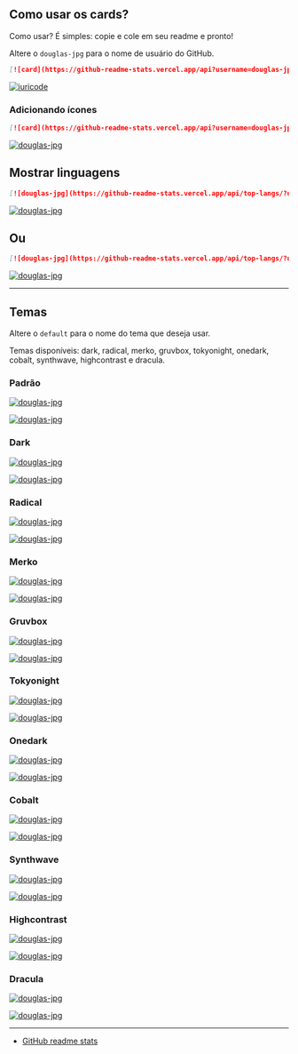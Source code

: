 ## Como usar os cards?

Como usar? É simples: copie e cole em seu readme e pronto!

Altere o `douglas-jpg` para o nome de usuário do GitHub.

```md
[![card](https://github-readme-stats.vercel.app/api?username=douglas-jpg&theme=default)](https://github.com/anuraghazra/github-readme-stats)
```

[![iuricode](https://github-readme-stats.vercel.app/api?username=douglas-jpg&theme=default)](https://github.com/anuraghazra/github-readme-stats)

### Adicionando ícones

```md
[![card](https://github-readme-stats.vercel.app/api?username=douglas-jpg&theme=default&show_icons=true)](https://github.com/anuraghazra/github-readme-stats)
```

[![douglas-jpg](https://github-readme-stats.vercel.app/api?username=douglas-jpg&theme=default&show_icons=true)](https://github.com/anuraghazra/github-readme-stats)

## Mostrar linguagens

```md
[![douglas-jpg](https://github-readme-stats.vercel.app/api/top-langs/?username=douglas-jpg&hide=html&layout=compact&theme=default)](https://github.com/anuraghazra/github-readme-stats)
```

[![douglas-jpg](https://github-readme-stats.vercel.app/api/top-langs/?username=douglas-jpg&hide=html&layout=compact&theme=default)](https://github.com/anuraghazra/github-readme-stats)

## Ou

```md
[![douglas-jpg](https://github-readme-stats.vercel.app/api/top-langs/?username=douglas-jpg&hide=html&layout=compact=true&theme=default)](https://github.com/anuraghazra/github-readme-stats)
```

[![douglas-jpg](https://github-readme-stats.vercel.app/api/top-langs/?username=douglas-jpg&hide=html&layout=compact=true&theme=default)](https://github.com/anuraghazra/github-readme-stats)

---

## Temas

Altere o `default` para o nome do tema que deseja usar.

Temas disponíveis: dark, radical, merko, gruvbox, tokyonight, onedark, cobalt, synthwave, highcontrast e dracula.

### Padrão

[![douglas-jpg](https://github-readme-stats.vercel.app/api?username=douglas-jpg&theme=default)](https://github.com/anuraghazra/github-readme-stats)

[![douglas-jpg](https://github-readme-stats.vercel.app/api/top-langs/?username=douglas-jpg&hide=html&layout=compact&theme=default)](https://github.com/anuraghazra/github-readme-stats)

### Dark

[![douglas-jpg](https://github-readme-stats.vercel.app/api?username=douglas-jpg&theme=dark)](https://github.com/anuraghazra/github-readme-stats)

[![douglas-jpg](https://github-readme-stats.vercel.app/api/top-langs/?username=douglas-jpg&hide=html&layout=compact&theme=dark)](https://github.com/anuraghazra/github-readme-stats)

### Radical

[![douglas-jpg](https://github-readme-stats.vercel.app/api?username=douglas-jpg&theme=radical)](https://github.com/anuraghazra/github-readme-stats)

[![douglas-jpg](https://github-readme-stats.vercel.app/api/top-langs/?username=douglas-jpg&hide=html&layout=compact&theme=radical)](https://github.com/anuraghazra/github-readme-stats)

### Merko

[![douglas-jpg](https://github-readme-stats.vercel.app/api?username=douglas-jpg&theme=merko)](https://github.com/anuraghazra/github-readme-stats)

[![douglas-jpg](https://github-readme-stats.vercel.app/api/top-langs/?username=douglas-jpg&hide=html&layout=compact&theme=merko)](<[https://github.com/iuricode/](https://github.com/anuraghazra/github-readme-stats)>)

### Gruvbox

[![douglas-jpg](https://github-readme-stats.vercel.app/api?username=douglas-jpg&theme=gruvbox)](https://github.com/anuraghazra/github-readme-stats)

[![douglas-jpg](https://github-readme-stats.vercel.app/api/top-langs/?username=douglas-jpg&hide=html&layout=compact&theme=gruvbox)](https://github.com/anuraghazra/github-readme-stats)

### Tokyonight

[![douglas-jpg](https://github-readme-stats.vercel.app/api?username=douglas-jpg&theme=tokyonight)](https://github.com/anuraghazra/github-readme-stats)

[![douglas-jpg](https://github-readme-stats.vercel.app/api/top-langs/?username=douglas-jpg&hide=html&layout=compact&theme=tokyonight)](https://github.com/anuraghazra/github-readme-stats)

### Onedark

[![douglas-jpg](https://github-readme-stats.vercel.app/api?username=douglas-jpg&theme=onedark)](https://github.com/anuraghazra/github-readme-stats)

[![douglas-jpg](https://github-readme-stats.vercel.app/api/top-langs/?username=douglas-jpg&hide=html&layout=compact&theme=onedark)](https://github.com/anuraghazra/github-readme-stats)

### Cobalt

[![douglas-jpg](https://github-readme-stats.vercel.app/api?username=douglas-jpg&theme=cobalt)](https://github.com/anuraghazra/github-readme-stats)

[![douglas-jpg](https://github-readme-stats.vercel.app/api/top-langs/?username=douglas-jpg&hide=html&layout=compact&theme=cobalt)](https://github.com/anuraghazra/github-readme-stats)

### Synthwave

[![douglas-jpg](https://github-readme-stats.vercel.app/api?username=douglas-jpge&theme=synthwave)](https://github.com/anuraghazra/github-readme-stats)

[![douglas-jpg](https://github-readme-stats.vercel.app/api/top-langs/?username=douglas-jpg&hide=html&layout=compact&theme=synthwave)](https://github.com/anuraghazra/github-readme-stats)

### Highcontrast

[![douglas-jpg](https://github-readme-stats.vercel.app/api?username=douglas-jpg&theme=highcontrast)](https://github.com/anuraghazra/github-readme-stats)

[![douglas-jpg](https://github-readme-stats.vercel.app/api/top-langs/?username=douglas-jpg&hide=html&layout=compact&theme=highcontrast)](https://github.com/anuraghazra/github-readme-stats)

### Dracula

[![douglas-jpg](https://github-readme-stats.vercel.app/api?username=douglas-jpg&theme=dracula)](https://github.com/anuraghazra/github-readme-stats)

[![douglas-jpg](https://github-readme-stats.vercel.app/api/top-langs/?username=douglas-jpg&hide=html&layout=compact&theme=dracula)](https://github.com/anuraghazra/github-readme-stats)

---

- [GitHub readme stats](https://github.com/anuraghazra/github-readme-stats)
